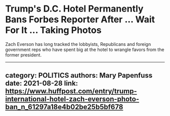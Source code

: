 # Trump's D.C. Hotel Permanently Bans Forbes Reporter After ... Wait For It ... Taking Photos

Zach Everson has long tracked the lobbyists, Republicans and foreign government reps who have spent big at the hotel to wrangle favors from the former president.

---
category: POLITICS
authors: Mary Papenfuss
date: 2021-08-28
link: https://www.huffpost.com/entry/trump-international-hotel-zach-everson-photo-ban_n_61297a18e4b02be25b5bf678
---
